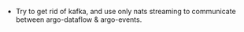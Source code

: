 - Try to get rid of kafka, and use only nats streaming to communicate between argo-dataflow & argo-events.